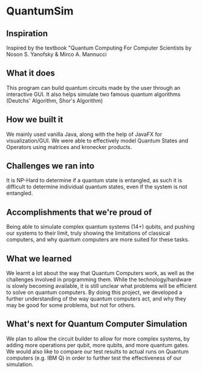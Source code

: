 # QuantumSim

## Inspiration
Inspired by the textbook "Quantum Computing For Computer Scientists by Noson S. Yanofsky & Mirco A. Mannucci 

## What it does
This program can build quantum circuits made by the user through an interactive GUI.
It also helps simulate two famous quantum algorithms (Deutchs' Algorithm, Shor's Algorithm)

## How we built it
We mainly used vanilla Java, along with the help of JavaFX for visualization/GUI.
We were able to effectively model Quantum States and Operators using matrices and kronecker products.

## Challenges we ran into
It is NP-Hard to determine if a quantum state is entangled, as such it is difficult to determine individual quantum states, even if the system is not entangled. 

## Accomplishments that we're proud of
Being able to simulate complex quantum systems (14+) qubits, and pushing our systems to their limit, truly showing the limitations of classical computers, and why quantum computers are more suited for these tasks.

## What we learned
We learnt a lot about the way that Quantum Computers work, as well as the challenges involved in programming them. While the technology/hardware is slowly becoming available, it is still unclear what problems will be efficient to solve on quantum computers. By doing this project, we developed a further understanding of the way quantum computers act, and why they may be good for some problems, but not for others.

## What's next for Quantum Computer Simulation
We plan to allow the circuit builder to allow for more complex systems, by adding more operations per qubit, more qubits, and more quantum gates. We would also like to compare our test results to actual runs on Quantum computers (e.g. IBM Q) in order to further test the effectiveness of our simulation.
